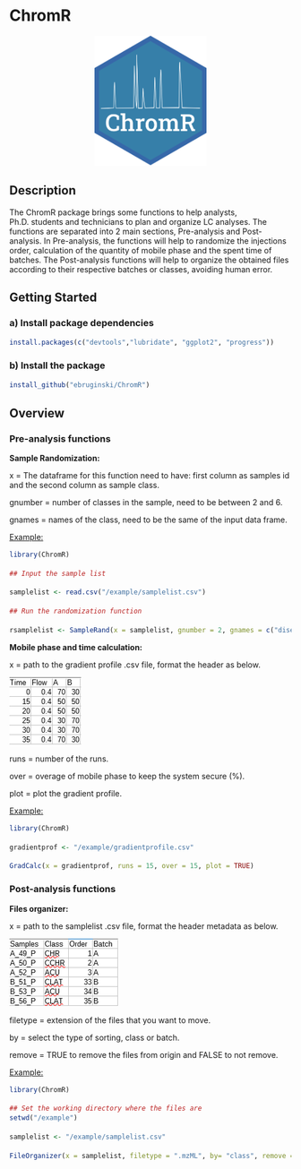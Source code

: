 ChromR
======

<p align="center">
<img src="https://github.com/ebruginski/ChromR/blob/master/docs/logo.png" weight="200" height = "231.8">
</p>

Description
-----------

The ChromR package brings some functions to help analysts,
Ph.D. students and technicians to plan and organize LC analyses. The
functions are separated into 2 main sections, Pre-analysis and
Post-analysis. In Pre-analysis, the functions will help to randomize the
injections order, calculation of the quantity of mobile phase and the
spent time of batches. The Post-analysis functions will help to organize
the obtained files according to their respective batches or classes,
avoiding human error.

Getting Started
---------------

### a) Install package dependencies

``` r
install.packages(c("devtools","lubridate", "ggplot2", "progress"))
```

### b) Install the package

``` r
install_github("ebruginski/ChromR")
```

Overview
--------

### Pre-analysis functions

<b>Sample Randomization:</b>

x = The dataframe for this function need to have: first column as
samples id and the second column as sample class.

gnumber = number of classes in the sample, need to be between 2 and 6.

gnames = names of the class, need to be the same of the input data
frame.

<u>Example:</u>

``` r
library(ChromR)

## Input the sample list

samplelist <- read.csv("/example/samplelist.csv")

## Run the randomization function

rsamplelist <- SampleRand(x = samplelist, gnumber = 2, gnames = c("disease", "health"))
```

<b>Mobile phase and time calculation:</b>

x = path to the gradient profile .csv file, format the header as below.

<p align="left">
<img src="https://github.com/ebruginski/ChromR/blob/master/docs/ex_gradient_prof.png">
</p>

runs = number of the runs.

over = overage of mobile phase to keep the system secure (%).

plot = plot the gradient profile.

<u>Example:</u>
``` r
library(ChromR)

gradientprof <- "/example/gradientprofile.csv"

GradCalc(x = gradientprof, runs = 15, over = 15, plot = TRUE)
```

### Post-analysis functions

<b>Files organizer:</b>

x = path to the samplelist .csv file, format the header metadata as below.

<p align="left">
<img src="https://github.com/ebruginski/ChromR/blob/master/docs/ex_samplelist.png">
</p>

filetype = extension of the files that you want to move.

by = select the type of sorting, class or batch.

remove = TRUE to remove the files from origin and FALSE to not remove.

<u>Example:</u>
``` r
library(ChromR)

## Set the working directory where the files are
setwd("/example")

samplelist <- "/example/samplelist.csv"

FileOrganizer(x = samplelist, filetype = ".mzML", by= "class", remove = FALSE)
```
